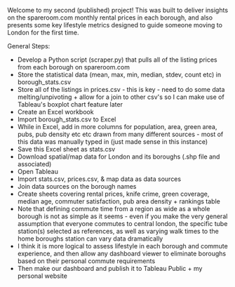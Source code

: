 Welcome to my second (published) project! This was built to deliver insights on the spareroom.com monthly rental prices in each borough, and also presents some key lifestyle metrics designed to guide someone moving to London for the first time.

General Steps:

- Develop a Python script (scraper.py) that pulls all of the listing prices from each borough on spareroom.com
- Store the statistical data (mean, max, min, median, stdev, count etc) in borough_stats.csv
- Store all of the listings in prices.csv - this is key - need to do some data melting/unpivoting + allow for a join to other csv's so I can make use of Tableau's boxplot chart feature later
- Create an Excel workbook
- Import borough_stats.csv to Excel
- While in Excel, add in more columns for population, area, green area, pubs, pub density etc etc drawn from many different sources - most of this data was manually typed in (just made sense in this instance)
- Save this Excel sheet as stats.csv
- Download spatial/map data for London and its boroughs (.shp file and associated)
- Open Tableau
- Import stats.csv, prices.csv, & map data as data sources
- Join data sources on the borough names
- Create sheets covering rental prices, knife crime, green coverage, median age, commuter satisfaction, pub area density + rankings table
- Note that defining commute time from a region as wide as a whole borough is not as simple as it seems - even if you make the very general assumption that everyone commutes to central london, the specific tube station(s) selected as references, as well as varying walk times to the home boroughs station can vary data dramatically
- I think it is more logical to assess lifestyle in each borough and commute experience, and then allow any dashboard viewer to eliminate boroughs based on their personal commute requirements
- Then make our dashboard and publish it to Tableau Public + my personal website

